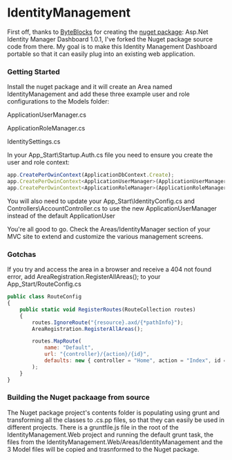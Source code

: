 # IdentityManagement

First off, thanks to [ByteBlocks](http://www.byteblocks.com/) for creating the [nuget package](https://www.nuget.org/packages/IdentityManagement/): Asp.Net Identity Manager Dashboard 1.0.1, I've forked the Nuget package source code from there.  My goal is to make this Identity Management Dashboard portable so that it can easily plug into an existing web application.

### Getting Started

Install the nuget package and it will create an Area named IdentityManagement and add these three example user and role configurations to the Models folder:

ApplicationUserManager.cs

ApplicationRoleManager.cs

IdentitySettings.cs

In your App_Start\Startup.Auth.cs file you need to ensure you create the user and role context:
```javascript
app.CreatePerOwinContext(ApplicationDbContext.Create);
app.CreatePerOwinContext<ApplicationUserManager>(ApplicationUserManager.Create);
app.CreatePerOwinContext<ApplicationRoleManager>(ApplicationRoleManager.Create);
```

You will also need to update your App_Start\IdentityConfig.cs and Controllers\AccountController.cs to use the new ApplicationUserManager instead of the default ApplicationUser

You're all good to go.  Check the Areas/IdentityManager section of your MVC site to extend and customize the various management screens.

### Gotchas

If you try and access the area in a browser and receive a 404 not found error, add AreaRegistration.RegisterAllAreas(); to your App_Start/RouteConfig.cs

```javascript
public class RouteConfig
{
    public static void RegisterRoutes(RouteCollection routes)
    {
        routes.IgnoreRoute("{resource}.axd/{*pathInfo}");
        AreaRegistration.RegisterAllAreas();

        routes.MapRoute(
            name: "Default",
            url: "{controller}/{action}/{id}",
            defaults: new { controller = "Home", action = "Index", id = UrlParameter.Optional }
        );
    }
}
```

### Building the Nuget packaage from source
The Nuget package project's contents folder is populating using grunt and transforming all the classes to .cs.pp files, so that they can easily be used in different projects.  There is a gruntfile.js file in the root of the IdentityManagement.Web project and running the default grunt task, the files from the IdentityManagement.Web/Areas/IdentityManagement and the 3 Model files will be copied and trasnformed to the Nuget package.